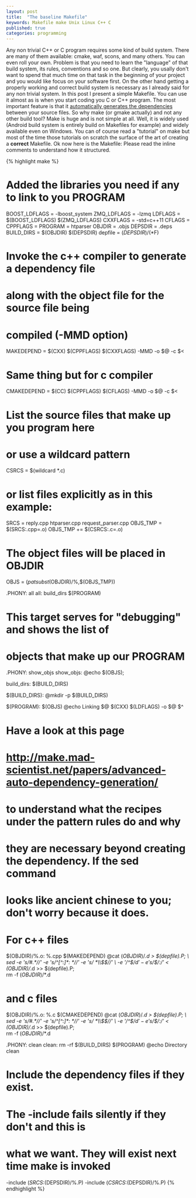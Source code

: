 ```yaml
---
layout: post
title:  "The baseline Makefile"
keywords: Makefile make Unix Linux C++ C
published: true
categories: programming
---
```


Any non trivial C++ or C program requires some kind of build system. There 
are many of them available: cmake, waf, scons, and many others. You can even
roll your own. Problem is that you need to learn the "language" of that build 
system, its rules, conventions and so one. But clearly, you usally don't want
to spend that much time on that task in the beginning of your project and you 
would like focus on your software first. On the other hand getting a properly 
working and correct build system is necessary as I already said for any non 
trivial system. In this post I present a simple Makefile. You can use it 
almost as is when you start coding you C or C++ program. The most important 
feature is that it 
[automatically generates the dependencies](http://make.mad-scientist.net/papers/advanced-auto-dependency-generation/) between your 
source files. So why make (or gmake actually) and not any other build tool?
Make is huge and is not simple at all. Well, it is widely used (Android build 
system is entirely build on Makefiles for example) and widely available even 
on Windows. You can of course read a "tutorial" on make but most of the time 
those tutorials on scratch the surface of the art of creating a __correct__ 
Makefile. Ok now here is the Makefile: Please read the inline comments to 
understand how it structured.

{% highlight make %}

# Added the libraries you need if any to link to you PROGRAM
BOOST_LDFLAGS = -lboost_system
ZMQ_LDFLAGS = -lzmq
LDFLAGS = $(BOOST_LDFLAGS) $(ZMQ_LDFLAGS)
CXXFLAGS = -std=c++11
CFLAGS = 
CPPFLAGS = 
PROGRAM = htparser
OBJDIR = .objs
DEPSDIR = .deps
BUILD_DIRS = $(OBJDIR) $(DEPSDIR)
depfile = $(DEPSDIR)/$(*F)

# Invoke the c++ compiler to generate a dependency file 
# along with the object file for the source file being 
# compiled (-MMD option)
MAKEDEPEND = $(CXX) $(CPPFLAGS) $(CXXFLAGS) -MMD -o $@ -c $<
# Same thing but for c compiler
CMAKEDEPEND = $(CC) $(CPPFLAGS) $(CFLAGS) -MMD -o $@ -c $<

# List the source files that make up you program here
# or use a wildcard pattern
CSRCS = $(wildcard *.c)
# or list files explicitly as in this example:
SRCS = reply.cpp htparser.cpp request_parser.cpp
OBJS_TMP = $(SRCS:.cpp=.o)
OBJS_TMP += $(CSRCS:.c=.o)
# The object files will be placed in OBJDIR
OBJS = $(patsubst %,$(OBJDIR)/%,$(OBJS_TMP))

.PHONY: all
all: build_dirs $(PROGRAM)

# This target serves for "debugging" and shows the list of 
# objects that make up our PROGRAM
.PHONY: show_objs
show_objs:
@echo $(OBJS);

build_dirs: $(BUILD_DIRS)

$(BUILD_DIRS):
@mkdir -p $(BUILD_DIRS)

$(PROGRAM): $(OBJS)
@echo Linking $@
$(CXX) $(LDFLAGS) -o $@ $^

# Have a look at this page 
# http://make.mad-scientist.net/papers/advanced-auto-dependency-generation/
# to understand what the recipes under the pattern rules do and why
# they are necessary beyond creating the dependency. If the sed command 
# looks like ancient chinese to you; don't worry because it does.

# For c++ files
$(OBJDIR)/%.o: %.cpp
$(MAKEDEPEND)
@cat $(OBJDIR)/$*.d > $(depfile).P; \
sed -e 's/#.*//' -e 's/^[^:]*: *//' -e 's/ *\\$$//' \
-e '/^$$/ d' -e 's/$$/:/' < $(OBJDIR)/$*.d >> $(depfile).P; \
rm -f $(OBJDIR)/$*.d

# and c files
$(OBJDIR)/%.o: %.c
$(CMAKEDEPEND)
@cat $(OBJDIR)/$*.d > $(depfile).P; \
sed -e 's/#.*//' -e 's/^[^:]*: *//' -e 's/ *\\$$//' \
-e '/^$$/ d' -e 's/$$/:/' < $(OBJDIR)/$*.d >> $(depfile).P; \
rm -f $(OBJDIR)/$*.d

.PHONY: clean
clean:
rm -rf $(BUILD_DIRS) $(PROGRAM)
@echo Directory clean

# Include the dependency files if they exist.
# The -include fails silently if they don't and this is
# what we want. They will exist next time make is invoked

-include $(SRCS:%.cpp=$(DEPSDIR)/%.P)
-include $(CSRCS:%.c=$(DEPSDIR)/%.P)
{% endhighlight %}



